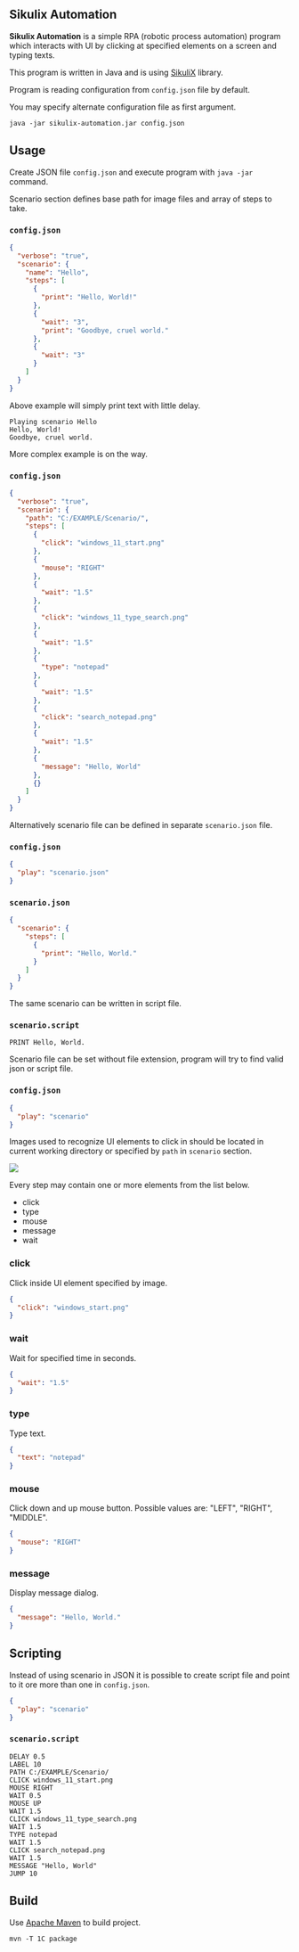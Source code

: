 Sikulix Automation
------------------

**Sikulix Automation** is a simple RPA (robotic process automation) program which interacts with UI by clicking at specified elements on a screen and typing texts. 

This program is written in Java and is using [SikuliX](http://www.sikulix.com/) library.

Program is reading configuration from ``config.json`` file by default.

You may specify alternate configuration file as first argument.

```
java -jar sikulix-automation.jar config.json
```

## Usage ##

Create JSON file ``config.json`` and execute program with ``java -jar`` command.

Scenario section defines base path for image files and array of steps to take.

### ``config.json`` ###

```json
{
  "verbose": "true",
  "scenario": {
    "name": "Hello",
    "steps": [
      {
        "print": "Hello, World!"
      },
      {
        "wait": "3",
        "print": "Goodbye, cruel world."
      },
      {
        "wait": "3"
      }
    ]
  }
}
```

Above example will simply print text with little delay. 

```
Playing scenario Hello
Hello, World!
Goodbye, cruel world.
```

More complex example is on the way.

### ``config.json`` ###

```json
{
  "verbose": "true",
  "scenario": {
    "path": "C:/EXAMPLE/Scenario/",
    "steps": [
      {
        "click": "windows_11_start.png"
      },
      {
        "mouse": "RIGHT"
      },
      {
        "wait": "1.5"
      },
      {
        "click": "windows_11_type_search.png"
      },
      {
        "wait": "1.5"
      },
      {
        "type": "notepad"
      },
      {
        "wait": "1.5"
      },
      {
        "click": "search_notepad.png"
      },
      {
        "wait": "1.5"
      },
      {
        "message": "Hello, World"
      },
      {}
    ]
  }
}
```

Alternatively scenario file can be defined in separate ``scenario.json`` file.

### ``config.json`` ###

```json
{
  "play": "scenario.json"
}
```

### ``scenario.json`` ###

```json
{
  "scenario": {
    "steps": [
      {
        "print": "Hello, World."
      }
    ]
  }
}
```

The same scenario can be written in script file.

### ``scenario.script`` ###

```
PRINT Hello, World.
```

Scenario file can be set without file extension, program will try to find valid json or script file.

### ``config.json`` ###

```json
{
  "play": "scenario"
}
```

Images used to recognize UI elements to click in should be located in current working directory or specified by ``path`` in ``scenario`` section.

![](media/image/images.png)

Every step may contain one or more elements from the list below.

 - click
 - type
 - mouse
 - message
 - wait

### click ###

Click inside UI element specified by image.

```json
{
  "click": "windows_start.png"
}
```

### wait ###

Wait for specified time in seconds.

```json
{
  "wait": "1.5"
}
```

### type ###

Type text.

```json
{
  "text": "notepad"
}
```

### mouse ###

Click down and up mouse button. Possible values are: "LEFT", "RIGHT", "MIDDLE".

```json
{
  "mouse": "RIGHT"
}
```

### message ###

Display message dialog.

```json
{
  "message": "Hello, World."
}
```

## Scripting ##

Instead of using scenario in JSON it is possible to create script file and point to it ore more than one in ``config.json``.

```json
{
  "play": "scenario"
}
```

### ``scenario.script``

```
DELAY 0.5
LABEL 10
PATH C:/EXAMPLE/Scenario/
CLICK windows_11_start.png
MOUSE RIGHT
WAIT 0.5
MOUSE UP
WAIT 1.5
CLICK windows_11_type_search.png
WAIT 1.5
TYPE notepad
WAIT 1.5
CLICK search_notepad.png
WAIT 1.5
MESSAGE "Hello, World"
JUMP 10
```

## Build ##

Use [Apache Maven](https://maven.apache.org/) to build project.

```
mvn -T 1C package
```

